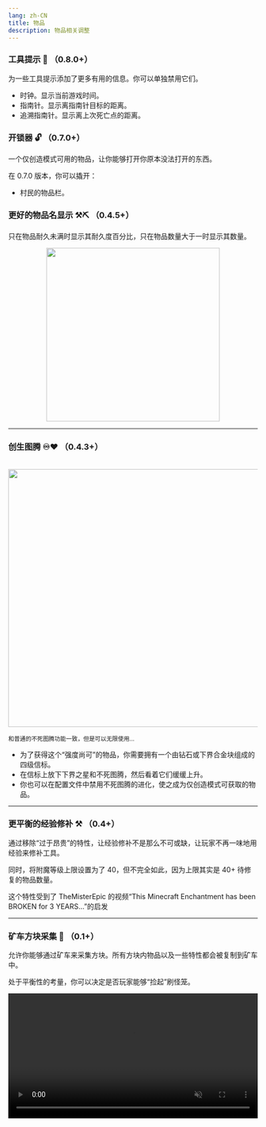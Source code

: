 ```yaml
---
lang: zh-CN
title: 物品
description: 物品相关调整
---
```


### 工具提示 💬 （0.8.0+）

为一些工具提示添加了更多有用的信息。你可以单独禁用它们。

* 时钟。显示当前游戏时间。
* 指南针。显示离指南针目标的距离。
* 追溯指南针。显示离上次死亡点的距离。

### 开锁器 🔓 （0.7.0+）

一个仅创造模式可用的物品，让你能够打开你原本没法打开的东西。

在 0.7.0 版本，你可以撬开：

* 村民的物品栏。

### 更好的物品名显示 ⚒⛏ （0.4.5+）

只在物品耐久未满时显示其耐久度百分比，只在物品数量大于一时显示其数量。

<img style="display: block; margin-left: auto; margin-right: auto;" src="/images/item-names.png" width="350">

***
### 创生图腾 ♾️♥️ （0.4.3+）

<br/>
<img style="display: block; margin-left: auto; margin-right: auto;" src="/images/infinite-totem.webp" width="520">

<sub>和普通的不死图腾功能一致，但是可以无限使用…</sub>

* 为了获得这个“强度尚可”的物品，你需要拥有一个由钻石或下界合金块组成的四级信标。
* 在信标上放下下界之星和不死图腾，然后看着它们缓缓上升。
* 你也可以在配置文件中禁用不死图腾的进化，使之成为仅创造模式可获取的物品。

***
### 更平衡的经验修补 ⚒️ （0.4+）

通过移除“过于昂贵”的特性，让经验修补不是那么不可或缺，让玩家不再一味地用经验来修补工具。

同时，将附魔等级上限设置为了 40，但不完全如此，因为上限其实是 40+ 待修复的物品数量。

这个特性受到了 TheMisterEpic 的视频“This Minecraft Enchantment has been BROKEN for 3 YEARS...”的启发

***
### 矿车方块采集 🥒 （0.1+）

允许你能够通过矿车来采集方块。所有方块内物品以及一些特性都会被复制到矿车中。

处于平衡性的考量，你可以决定是否玩家能够“捡起”刷怪笼。

<video style="display: block; margin-left: auto; margin-right: auto; max-width: 100%;" width="520" muted autoplay loop>
  <source src="/videos/minecart-block-picking.webm" type="video/mp4">
  你的浏览器不支持视频标签。
</video>

